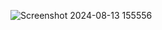 ![Screenshot 2024-08-13 155556](https://github.com/user-attachments/assets/34e7ed44-1b8d-4f8f-b144-ebb662de3b4f)
